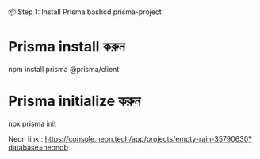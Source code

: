 📦 Step 1: Install Prisma
bashcd prisma-project

# Prisma install করুন
npm install prisma @prisma/client

# Prisma initialize করুন
npx prisma init

Neon link::   https://console.neon.tech/app/projects/empty-rain-35790630?database=neondb

